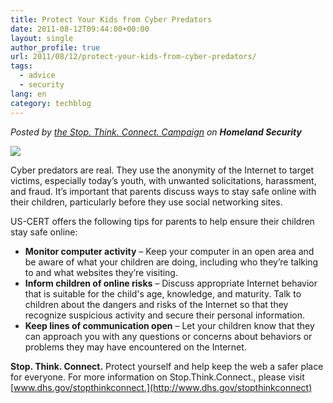 ```yaml
---
title: Protect Your Kids from Cyber Predators
date: 2011-08-12T09:44:00+00:00
layout: single
author_profile: true
url: 2011/08/12/protect-your-kids-from-cyber-predators/
tags:
  - advice
  - security
lang: en
category: techblog
---
```

_Posted by [the Stop. Think. Connect. Campaign](http://www.dhs.gov/stopthinkconnect) on **Homeland Security**_

[![](http://4.bp.blogspot.com/-Kfyl4VuyOCk/TkTumHlhh6I/AAAAAAAAD9Q/CZfUJEepA1Q/s1600/dhs-signature.png)](http://blog.dhs.gov/)

Cyber predators are real. They use the anonymity of the Internet to target victims, especially today’s youth, with unwanted solicitations, harassment, and fraud. It’s important that parents discuss ways to stay safe online with their children, particularly before they use social networking sites.

US-CERT offers the following tips for parents to help ensure their children stay safe online:

*   **Monitor computer activity** – Keep your computer in an open area and be aware of what your children are doing, including who they’re talking to and what websites they’re visiting.
*   **Inform children of online risks** – Discuss appropriate Internet behavior that is suitable for the child's age, knowledge, and maturity. Talk to children about the dangers and risks of the Internet so that they recognize suspicious activity and secure their personal information.
*   **Keep lines of communication open** – Let your children know that they can approach you with any questions or concerns about behaviors or problems they may have encountered on the Internet. 

**Stop. Think. Connect.** Protect yourself and help keep the web a safer place for everyone. For more information on Stop.Think.Connect., please visit [www.dhs.gov/stopthinkconnect.](http://www.dhs.gov/stopthinkconnect)